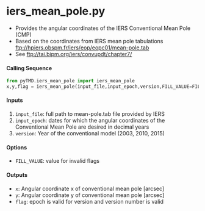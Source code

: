 iers_mean_pole.py
=================

 - Provides the angular coordinates of the IERS Conventional Mean Pole (CMP)
 - Based on the coordinates from IERS mean pole tabulations ftp://hpiers.obspm.fr/iers/eop/eopc01/mean-pole.tab
 - See ftp://tai.bipm.org/iers/convupdt/chapter7/

#### Calling Sequence
```python
from pyTMD.iers_mean_pole import iers_mean_pole
x,y,flag = iers_mean_pole(input_file,input_epoch,version,FILL_VALUE=FILL_VALUE)
```

#### Inputs
 1. `input_file`: full path to mean-pole.tab file provided by IERS
 2. `input_epoch`: dates for which the angular coordinates of the Conventional Mean Pole are desired in decimal years  
 3. `version`: Year of the conventional model (2003, 2010, 2015)

#### Options
 - `FILL_VALUE`: value for invalid flags

#### Outputs
 - `x`: Angular coordinate x of conventional mean pole [arcsec]
 - `y`: Angular coordinate y of conventional mean pole [arcsec]
 - `flag`: epoch is valid for version and version number is valid

